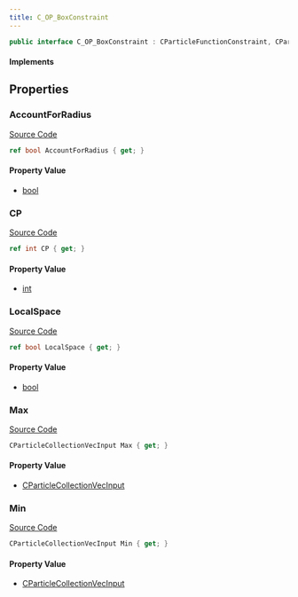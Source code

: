 ```yaml
---
title: C_OP_BoxConstraint
---
```


```csharp
public interface C_OP_BoxConstraint : CParticleFunctionConstraint, CParticleFunction, ISchemaClass<CParticleFunction>, ISchemaClass<CParticleFunctionConstraint>, ISchemaClass<C_OP_BoxConstraint>, ISchemaField, ISchemaClass, INativeHandle
```

#### Implements

## Properties

### AccountForRadius

[Source Code](https://github.com/swiftly-solution/swiftlys2/blob/beta/managed/src/SwiftlyS2.Generated/Schemas/Interfaces/C_OP_BoxConstraint.cs#L24)

```csharp
ref bool AccountForRadius { get; }
```

#### Property Value

- [bool](https://learn.microsoft.com/dotnet/api/system.boolean)

### CP

[Source Code](https://github.com/swiftly-solution/swiftlys2/blob/beta/managed/src/SwiftlyS2.Generated/Schemas/Interfaces/C_OP_BoxConstraint.cs#L20)

```csharp
ref int CP { get; }
```

#### Property Value

- [int](https://learn.microsoft.com/dotnet/api/system.int32)

### LocalSpace

[Source Code](https://github.com/swiftly-solution/swiftlys2/blob/beta/managed/src/SwiftlyS2.Generated/Schemas/Interfaces/C_OP_BoxConstraint.cs#L22)

```csharp
ref bool LocalSpace { get; }
```

#### Property Value

- [bool](https://learn.microsoft.com/dotnet/api/system.boolean)

### Max

[Source Code](https://github.com/swiftly-solution/swiftlys2/blob/beta/managed/src/SwiftlyS2.Generated/Schemas/Interfaces/C_OP_BoxConstraint.cs#L18)

```csharp
CParticleCollectionVecInput Max { get; }
```

#### Property Value

- [CParticleCollectionVecInput](/docs/api/shared/schemadefinitions/cparticlecollectionvecinput)

### Min

[Source Code](https://github.com/swiftly-solution/swiftlys2/blob/beta/managed/src/SwiftlyS2.Generated/Schemas/Interfaces/C_OP_BoxConstraint.cs#L16)

```csharp
CParticleCollectionVecInput Min { get; }
```

#### Property Value

- [CParticleCollectionVecInput](/docs/api/shared/schemadefinitions/cparticlecollectionvecinput)

